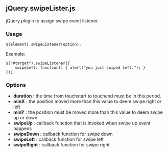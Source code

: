 jQuery.swipeLister.js
----

jQuery plugin to assign swipe event listener.

### Usage
	$(element).swipeListener(option);

Example:

    $("#target").swipeListener({
		swipeLeft: function() { alert("you just swiped left."); }
	});

### Options

- __duration__ : the time from touchstart to touchend must be in this period.
- __minX__ : the position moved more than this value to deem swipe right or left
- __minY__ : the position must be moved more than this value to deem swipe up or down
- __swipeUp__ : callback function that is invoked when swipe up event happens
- __swipeDown__ : callback function for swipe down
- __swipeLeft__ : callback function for swipe left
- __swipeRight__ : callback function for swipe right
